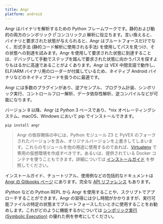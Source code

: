 ```yaml
---
title: Angr
platform: android
---
```


Angr はバイナリを解析するための Python フレームワークです。静的および動的の両方のシンボリック (「コンコリック」) 解析に役立ちます。言い換えると、バイナリと要求された状態が与えられると、Angr はブルートフォースだけでなく、形式手法 (静的コード解析に使用される手法) を使用してパスを見つけ、その状態への到達を試みます。Angr を使用して要求された状態に到達することは、デバッグして手動でステップを踏んで要求された状態に向かうパスを探すよりもはるかに高速であることがよくあります。Angr は VEX 中間言語で動作し、ELF/ARM バイナリ用のローダーが付属しているため、ネイティブ Android バイナリなどのネイティブコードを扱うのに最適です。

Angr には多数のプラグインがあり、逆アセンブル、プログラム計装、シンボリック実行、コントロールフロー解析、データ依存性解析、逆コンパイルなどが可能になります。

バージョン 8 以降、Angr は Python 3 ベースであり、\*nix オペレーティングシステム、macOS、Windows において pip でインストールできます。

```bash
pip install angr
```

> Angr の依存関係の中には、Python モジュール Z3 と PyVEX のフォークされたバージョンを含み、オリジナルバージョンを上書きしてしまいます。これらのモジュールを他の用途に使用するのであれば、[Virtualenv](https://docs.python.org/3/tutorial/venv.html "Virtualenv documentation") で専用の仮想環境を作成すべきです。あるいは、提供されている Docker コンテナを使うこともできます。詳細については [インストールガイド](https://docs.angr.io/introductory-errata/install "angr Installation Guide") を参照してください。

インストールガイド、チュートリアル、使用例などの包括的なドキュメントは [Angr の Gitbooks ページ](https://docs.angr.io/ "angr") にあります。完全な [API リファレンス](https://api.angr.io/ "angr API") もあります。

iPython などの Python REPL から Angr を使用することや、スクリプトでアプローチすることができます。Angr の習得には少し時間がかかりますが、実行可能ファイルの特定の状態までブルートフォースしたいときに使用することをお勧めします。これがどのように機能するかについては [シンボリック実行 (Symbolic Execution)](../../techniques/android/MASTG-TECH-0037.md) の優れた例を参考にしてください。

